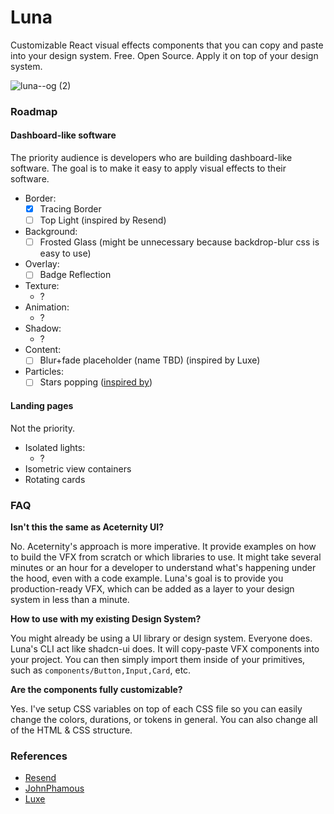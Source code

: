 # Luna

Customizable React visual effects components that you can copy and paste into your design system. Free. Open Source. Apply it on top of your design system.

![luna--og (2)](https://github.com/guilhermerodz/luna/assets/10366880/b2924bf3-c5b4-4b52-89ca-36c0173cbfe3)

### Roadmap

#### Dashboard-like software

The priority audience is developers who are building dashboard-like software. The goal is to make it easy to apply visual effects to their software.

- Border:
  - [x] Tracing Border
  - [ ] Top Light (inspired by Resend)
- Background:
  - [ ] Frosted Glass (might be unnecessary because backdrop-blur css is easy to use)
- Overlay:
  - [ ] Badge Reflection
- Texture:
  - ?
- Animation:
  - ?
- Shadow:
  - ?
- Content:
  - [ ] Blur+fade placeholder (name TBD) (inspired by Luxe)
- Particles:
  - [ ] Stars popping ([inspired by](https://twitter.com/JohnPhamous/status/1716503550392697232))

#### Landing pages

Not the priority.

- Isolated lights:
  - ?
- Isometric view containers
- Rotating cards

### FAQ

**Isn't this the same as Aceternity UI?**

No. Aceternity's approach is more imperative. It provide examples on how to build the VFX from scratch or which libraries to use.
It might take several minutes or an hour for a developer to understand what's happening under the hood, even with a code example.
Luna's goal is to provide you production-ready VFX, which can be added as a layer to your design system in less than a minute.

**How to use with my existing Design System?**

You might already be using a UI library or design system. Everyone does.
Luna's CLI act like shadcn-ui does. It will copy-paste VFX components into your project. You can then simply import them inside of your primitives, such as `components/Button,Input,Card`, etc.

**Are the components fully customizable?**

Yes. I've setup CSS variables on top of each CSS file so you can easily change the colors, durations, or tokens in general. You can also change all of the HTML & CSS structure.

### References

- [Resend](https://resend.com)
- [JohnPhamous](https://twitter.com/JohnPhamous)
- [Luxe](https://luxe.guhrodrigues.com)
